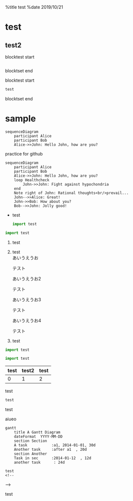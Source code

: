%title test
%date 2019/10/21

test
==============

test2
----------

blocktest start
```python
```
blocktset end


blocktest start
```python
test    
```
blocktset end

# sample
<!--- test comment -->  

<script src="https://cdnjs.cloudflare.com/ajax/libs/mermaid/8.0.0/mermaid.min.js"></script>


~~~mermaid
sequenceDiagram
    participant Alice
    participant Bob
    Alice->>John: Hello John, how are you?
~~~


practice for github



```mermaid
sequenceDiagram
    participant Alice
    participant Bob
    Alice->>John: Hello John, how are you?
    loop Healthcheck
        John->>John: Fight against hypochondria
    end
    Note right of John: Rational thoughts<br/>prevail...
    John-->>Alice: Great!
    John->>Bob: How about you?
    Bob-->>John: Jolly good!
```

- test
  ```python
  import test
  ```
  
  

```python
import test
```

<!--- test comment -->


1. test
1. test  
    あいうえうお  
    <!--- test comment -->  
    テスト


    あいうえうお2
    <!--- test comment -->  
    テスト


    あいうえうお3  
    <!--- test comment -->
    テスト



    あいうえうお4
    <!--- test comment -->
    テスト
1. test

```python :filename
import test
```


```python "10"
import test
```

<!-- attach: test -->

| test | test2 |test |
|---|---|---|
|0|1|2|

test  

```python
test
```  

test

aiueo




```mermaid
gantt
    title A Gantt Diagram
    dateFormat  YYYY-MM-DD
    section Section
    A task           :a1, 2014-01-01, 30d
    Another task     :after a1  , 20d
    section Another
    Task in sec      :2014-01-12  , 12d
    another task      : 24d
```


```
test
<!--
```
-->

<!--
```
-->
test
```
